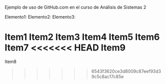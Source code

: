 Ejemplo de uso de GitHub.com en el curso de Análisis de Sistemas 2


Elemento1:
Elemento2:
Elemento3:


Item1
Item2
Item3
Item4
Item5
Item6
Item7
<<<<<<< HEAD
Item9
=======
Item8
>>>>>>> 6543f3620ce3d8009c87eef93d39c5c8ac17c85e

